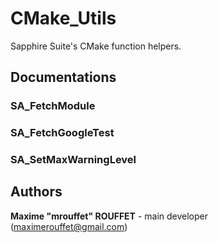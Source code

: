 # CMake_Utils

Sapphire Suite's CMake function helpers.

## Documentations

### SA_FetchModule

### SA_FetchGoogleTest

### SA_SetMaxWarningLevel


## Authors

**Maxime "mrouffet" ROUFFET** - main developer (maximerouffet@gmail.com) 
